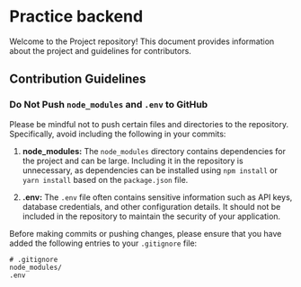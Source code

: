 # Practice backend 

Welcome to the Project repository! This document provides information about the project and guidelines for contributors.

## Contribution Guidelines

### Do Not Push `node_modules` and `.env` to GitHub

Please be mindful not to push certain files and directories to the repository. Specifically, avoid including the following in your commits:

1. **node_modules:** The `node_modules` directory contains dependencies for the project and can be large. Including it in the repository is unnecessary, as dependencies can be installed using `npm install` or `yarn install` based on the `package.json` file.

2. **.env:** The `.env` file often contains sensitive information such as API keys, database credentials, and other configuration details. It should not be included in the repository to maintain the security of your application.

Before making commits or pushing changes, please ensure that you have added the following entries to your `.gitignore` file:

```plaintext
# .gitignore
node_modules/
.env